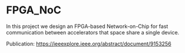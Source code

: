 # FPGA_NoC

In this project we design an FPGA-based Network-on-Chip for fast communication between accelerators that space share a single device.

Publication: https://ieeexplore.ieee.org/abstract/document/9153256
